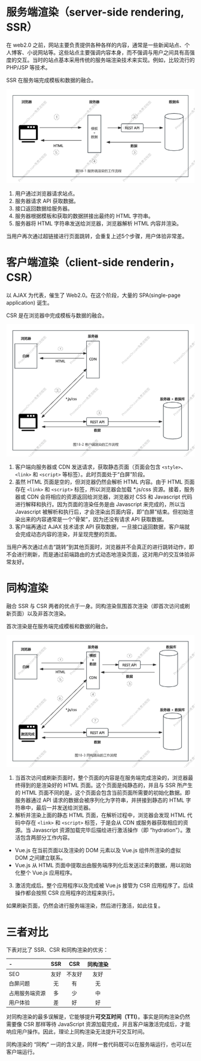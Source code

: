 # 服务端渲染（server-side rendering, SSR）

在 web2.0 之前，网站主要负责提供各种各样的内容，通常是一些新闻站点、个人博客、小说网站等。这些站点主要强调内容本身，而不强调与用户之间具有高强度的交互。当时的站点基本采用传统的服务端渲染技术来实现。例如，比较流行的 PHP/JSP 等技术。

SSR 在服务端完成模板和数据的融合。

![图18-1 服务端渲染的工作流程](../imgs/chapter18/18-1.png)

1. 用户通过浏览器请求站点。
2. 服务器请求 API 获取数据。
3. 接口返回数据给服务器。
4. 服务器根据模板和获取的数据拼接出最终的 HTML 字符串。
5. 服务器将 HTML 字符串发送给浏览器，浏览器解析 HTML 内容并渲染。

当用户再次通过超链接进行页面跳转，会重复上述5个步骤，用户体验非常差。

# 客户端渲染（client-side renderin，CSR）

以 AJAX 为代表，催生了 Web2.0。在这个阶段，大量的 SPA(single-page application) 诞生。

CSR 是在浏览器中完成模板与数据的融合。

![图18-2 客户端渲染的工作流程](../imgs/chapter18/18-2.png)

1. 客户端向服务器或 CDN 发送请求，获取静态页面（页面会包含 `<style>`、`<link>` 和 `<script>` 等标签）。此时页面处于“白屏”阶段。
2. 虽然 HTML 页面是空的，但浏览器仍然会解析 HTML 内容。由于 HTML 页面存在 `<link>` 和 `<script>` 标签，所以浏览器会加载 *.js/css 资源。接着，服务器或 CDN 会将相应的资源返回给浏览器，浏览器对 CSS 和 Javascript 代码进行解释和执行。因为页面的渲染任务是由 Javascript 来完成的，所以当 Javascript 被解析和执行后，才会渲染出页面内容，即“白屏”结束。但初始渲染出来的内容通常是一个“骨架”，因为还没有请求 API 获取数据。
3. 客户端再通过 AJAX 技术请求 API 获取数据，一旦接口返回数据，客户端就会完成动态内容的渲染，并呈现完整的页面。

当用户再次通过点击“跳转”到其他页面时，浏览器并不会真正的进行跳转动作，即不会进行刷新，而是通过前端路由的方式动态地渲染页面，这对用户的交互体验非常友好。

# 同构渲染

融合 SSR 与 CSR 两者的优点于一身。同构渲染氛围首次渲染（即首次访问或刷新页面）以及非首次渲染。

首次渲染是在服务端完成模板和数据的融合。

![图18-3 同构渲染的工作流程](../imgs/chapter18/18-3.png)

1. 当首次访问或刷新页面时，整个页面的内容是在服务端完成渲染的，浏览器最终得到的是渲染好的 HTML 页面。这个页面是纯静态的，并且与 SSR 所产生的 HTML 页面不同的是，这个页面会包含当前页面所需要的初始化数据。即服务器通过 API 请求的数据会被序列化为字符串，并拼接到静态的 HTML 字符串中，最后一并发送给浏览器。
2. 解析并渲染上面的静态 HTML 页面，在解析过程中，浏览器会发现 HTML 代码中存在 `<link>` 和 `<script>` 标签，于是会从 CDN 或服务器获取相应的资源。当 Javascript 资源加载完毕后描绘进行激活操作（即 “hydration”）。激活包含两部分工作内容。
  * Vue.js 在当前页面以及渲染的 DOM 元素以及 Vue.js 组件所渲染的虚拟 DOM 之间建立联系。
  * Vue.js 从 HTML 页面中提取出由服务端序列化后发送过来的数据，用以初始化整个 Vue.js 应用程序。
3. 激活完成后。整个应用程序以及完成被 Vue.js 接管为 CSR 应用程序了。后续操作都会按照 CSR 应用程序的流程来执行。

如果刷新页面，仍然会进行服务端渲染，然后进行激活，如此往复。

# 三者对比

下表对比了 SSR、CSR 和同构渲染的优劣：

| -              | SSR  |  CSR   | 同构渲染 |
| :------------- | :--: | :----: | :------: |
| SEO            | 友好 | 不友好 |   友好   |
| 白屏问题       |  无  |   有   |    无    |
| 占用服务端资源 |  多  |   少   |    中    |
| 用户体验       |  差  |   好   |    好    |

对同构渲染的最多误解是，它能够提升**可交互时间（TTI）**。事实是同构渲染仍然需要像 CSR 那样等待 JavaScript 资源加载完成，并且客户端激活完成后，才能响应用户操作。因此，理论上同构渲染无法提升可交互时间。

同构渲染的 “同构” 一词的含义是，同样一套代码既可以在服务端运行，也可以在客户端运行。